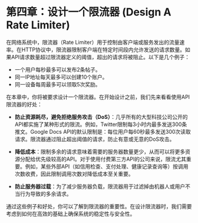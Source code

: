 # 第四章：设计一个限流器  (Design A Rate Limiter)

在网络系统中，限流器（Rate Limiter）用于控制由客户端或服务发出的流量速率。在HTTP协议中，限流器限制客户端在特定时间段内允许发送的请求数量。如果API请求数量超过限流器定义的阈值，超出的请求将被阻止。以下是几个例子：

- 一个用户每秒最多可以发布2条帖子。
- 同一IP地址每天最多可以创建10个账户。
- 同一设备每周最多可以领取5次奖励。

在本章中，你将被要求设计一个限流器。在开始设计之前，我们先来看看使用API限流器的好处：

- **防止资源耗尽，避免拒绝服务攻击（DoS）**：几乎所有的大型科技公司公开的API都实施了某种形式的限流。例如，Twitter限制每3小时内最多发送300条推文。Google Docs API的默认限制是：每位用户每60秒最多发送300次读取请求。限流器通过阻止超出阈值的请求，防止有意或无意的DoS攻击。

- **降低成本**：限制多余的请求意味着需要的服务器数量更少，从而可以将更多资源分配给优先级较高的API。对于使用付费第三方API的公司来说，限流尤其重要。例如，某些外部API（如信用检查、支付处理、健康记录查询等）按调用次数收费，因此限制调用次数对降低成本至关重要。

- **防止服务器过载**：为了减少服务器负载，限流器用于过滤掉由机器人或用户不当行为导致的多余请求。

通过这些例子和好处，你可以了解到限流器的重要性。在设计限流器时，我们需要考虑到如何在高效的基础上确保系统的稳定性与安全性。
